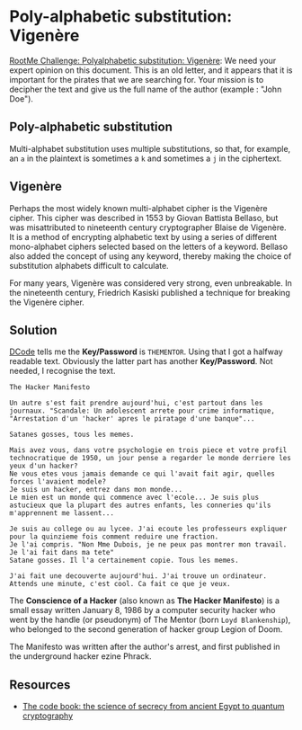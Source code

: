 # Poly-alphabetic substitution: Vigenère

[RootMe Challenge: Polyalphabetic substitution: Vigenère](https://www.root-me.org/en/Challenges/Cryptanalysis/Polyalphabetic-substitution-Vigenere): We need your expert opinion on this document. This is an old letter, and it appears that it is important for the pirates that we are searching for. Your mission is to decipher the text and give us the full name of the author (example : "John Doe").

## Poly-alphabetic substitution

Multi-alphabet substitution uses multiple substitutions, so that, for example, an `a` in the plaintext is sometimes a `k` and sometimes a `j` in the ciphertext. 

## Vigenère

Perhaps the most widely known multi-alphabet cipher is the Vigenère cipher. This cipher was described in 1553 by Giovan Battista Bellaso, but was misattributed to nineteenth century cryptographer Blaise de Vigenère. It is a method of encrypting alphabetic text by using a series of different mono-alphabet ciphers selected based on the letters of a keyword. Bellaso also added the concept of using any keyword, thereby making the choice of substitution alphabets difficult to calculate.

For many years, Vigenère was considered very strong, even unbreakable. In the nineteenth century, Friedrich Kasiski published a technique for breaking the Vigenère cipher.

## Solution

[DCode](https://www.dcode.fr/vigenere-cipher) tells me the **Key/Password** is `THEMENTOR`. Using that I got a halfway readable text. Obviously the latter part has another **Key/Password**. Not needed, I recognise the text.

```text
The Hacker Manifesto

Un autre s'est fait prendre aujourd'hui, c'est partout dans les journaux. "Scandale: Un adolescent arrete pour crime informatique,
"Arrestation d'un 'hacker' apres le piratage d'une banque"...

Satanes gosses, tous les memes.

Mais avez vous, dans votre psychologie en trois piece et votre profil
technocratique de 1950, un jour pense a regarder le monde derriere les yeux d'un hacker?
Ne vous etes vous jamais demande ce qui l'avait fait agir, quelles forces l'avaient modele?
Je suis un hacker, entrez dans mon monde...
Le mien est un monde qui commence avec l'ecole... Je suis plus astucieux que la plupart des autres enfants, les conneries qu'ils m'apprennent me lassent...

Je suis au college ou au lycee. J'ai ecoute les professeurs expliquer pour la quinzieme fois comment reduire une fraction.
Je l'ai compris. "Non Mme Dubois, je ne peux pas montrer mon travail. Je l'ai fait dans ma tete"
Satane gosses. Il l'a certainement copie. Tous les memes.

J'ai fait une decouverte aujourd'hui. J'ai trouve un ordinateur.
Attends une minute, c'est cool. Ca fait ce que je veux.
```

The **Conscience of a Hacker** (also known as **The Hacker Manifesto**) is a small essay written January 8, 1986 by a computer security hacker who went by the handle (or pseudonym) of The Mentor (born `Loyd Blankenship`), who belonged to the second generation of hacker group Legion of Doom.

The Manifesto was written after the author's arrest, and first published in the underground hacker ezine Phrack. 

## Resources

* [The code book: the science of secrecy from ancient Egypt to quantum cryptography](https://archive.org/details/codebook00simo/page/n13/mode/2up)

